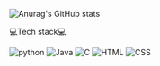 ![Anurag's GitHub stats](https://github-readme-stats.vercel.app/api?username=anuraghazra&theme=dark&show_icons=true)

💻Tech stack💻


<img alt="python" src ="https://img.shields.io/badge/python-blue.svg?&style=for-the-badge&logo=python&logoColor=white"/> <img alt="Java" src ="https://img.shields.io/badge/Java-007396.svg?&style=for-the-badge&logo=Java&logoColor=black"/> <img alt="C" src ="https://img.shields.io/badge/C-gray.svg?&style=for-the-badge&logo=C&logoColor=white"/> <img alt="HTML" src ="https://img.shields.io/badge/HTML-red.svg?&style=for-the-badge&logo=HTML5&logoColor=white"/> <img alt="CSS" src ="https://img.shields.io/badge/CSS-orange.svg?&style=for-the-badge&logo=CSS3&logoColor=white"/>
